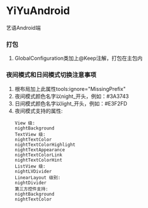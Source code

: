 # YiYuAndroid
艺语Android端
### 打包
1. GlobalConfiguration类加上@Keep注解，打包在主包内
### 夜间模式和日间模式切换注意事项
1. 根布局加上此属性tools:ignore="MissingPrefix"
2. 夜间模式颜色名字以night_开头，例如：<color name="night_bg">#3A3743</color>
3. 日间模式颜色名字以light_开头，例如：<color name="light_bg">#E3F2FD</color>
4. 夜间模式支持的属性: 
    ```
    View 级:
    nightBackground
    TextView 级:
    nightTextColor
    nightTextColorHighlight
    nightTextAppearance
    nightTextColorLink
    nightTextColorHint
    ListView 级:
    nightLVDivider
    LinearLayout 级别:
    nightDivider
    第三方控件支持: 
    nightBackground
    nightTextColor
    ```



